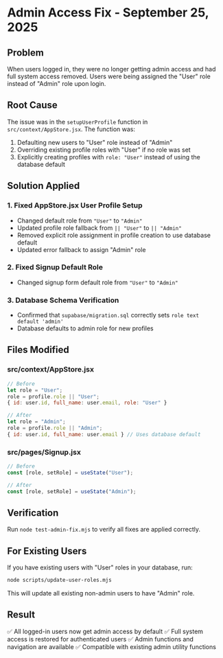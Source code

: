 # Admin Access Fix - September 25, 2025

## Problem
When users logged in, they were no longer getting admin access and had full system access removed. Users were being assigned the "User" role instead of "Admin" role upon login.

## Root Cause
The issue was in the `setupUserProfile` function in `src/context/AppStore.jsx`. The function was:
1. Defaulting new users to "User" role instead of "Admin"
2. Overriding existing profile roles with "User" if no role was set
3. Explicitly creating profiles with `role: "User"` instead of using the database default

## Solution Applied

### 1. Fixed AppStore.jsx User Profile Setup
- Changed default role from `"User"` to `"Admin"`
- Updated profile role fallback from `|| "User"` to `|| "Admin"`
- Removed explicit role assignment in profile creation to use database default
- Updated error fallback to assign "Admin" role

### 2. Fixed Signup Default Role
- Changed signup form default role from `"User"` to `"Admin"`

### 3. Database Schema Verification
- Confirmed that `supabase/migration.sql` correctly sets `role text default 'admin'`
- Database defaults to admin role for new profiles

## Files Modified

### src/context/AppStore.jsx
```jsx
// Before
let role = "User";
role = profile.role || "User";
{ id: user.id, full_name: user.email, role: "User" }

// After  
let role = "Admin";
role = profile.role || "Admin";
{ id: user.id, full_name: user.email } // Uses database default
```

### src/pages/Signup.jsx
```jsx
// Before
const [role, setRole] = useState("User");

// After
const [role, setRole] = useState("Admin");
```

## Verification
Run `node test-admin-fix.mjs` to verify all fixes are applied correctly.

## For Existing Users
If you have existing users with "User" roles in your database, run:
```bash
node scripts/update-user-roles.mjs
```

This will update all existing non-admin users to have "Admin" role.

## Result
✅ All logged-in users now get admin access by default
✅ Full system access is restored for authenticated users
✅ Admin functions and navigation are available
✅ Compatible with existing admin utility functions
